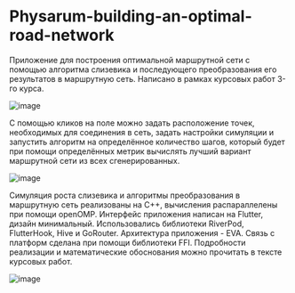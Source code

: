 # Physarum-building-an-optimal-road-network
 
Приложение для построения оптимальной маршрутной сети с помощью алгоритма слизевика и последующего преобразования его результатов в маршрутную сеть. Написано в рамках курсовых работ 3-го курса.

![image](https://github.com/iamgirya/Physarum-building-an-optimal-road-network/assets/84345515/bf65d302-f071-4de3-8acf-ede187562a49)

С помощью кликов на поле можно задать расположение точек, необходимых для соединения в сеть, задать настройки симуляции и запустить алгоритм на определённое количество шагов, который будет при помощи определённых метрик вычислять лучший вариант маршрутной сети из всех сгенерированных.

![image](https://github.com/iamgirya/Physarum-building-an-optimal-road-network/assets/84345515/6ecd64ad-aea3-44d6-b20b-2663a5f296b4)

Симуляция роста слизевика и алгоритмы преобразования в маршрутную сеть реализованы на С++, вычисления распараллелены при помощи openOMP. Интерфейс приложения написан на Flutter, дизайн минимальный. Использовались библиотеки RiverPod, FlutterHook, Hive и GoRouter. Архитектура приложения - EVA.
Связь с платформ сделана при помощи библиотеки FFI. Подробности реализации и математические обоснования можно прочитать в тексте курсовых работ.

![image](https://github.com/iamgirya/Physarum-building-an-optimal-road-network/assets/84345515/75b2fdd0-73df-49e2-a4e6-dbd0c0b8e6a8) 
